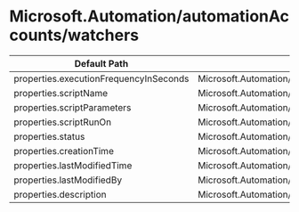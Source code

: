 # Microsoft.Automation/automationAccounts/watchers

| Default Path | Alias |
|---|---|
| properties.executionFrequencyInSeconds | Microsoft.Automation/automationAccounts/watchers/executionFrequencyInSeconds |
| properties.scriptName | Microsoft.Automation/automationAccounts/watchers/scriptName |
| properties.scriptParameters | Microsoft.Automation/automationAccounts/watchers/scriptParameters |
| properties.scriptRunOn | Microsoft.Automation/automationAccounts/watchers/scriptRunOn |
| properties.status | Microsoft.Automation/automationAccounts/watchers/status |
| properties.creationTime | Microsoft.Automation/automationAccounts/watchers/creationTime |
| properties.lastModifiedTime | Microsoft.Automation/automationAccounts/watchers/lastModifiedTime |
| properties.lastModifiedBy | Microsoft.Automation/automationAccounts/watchers/lastModifiedBy |
| properties.description | Microsoft.Automation/automationAccounts/watchers/description |

